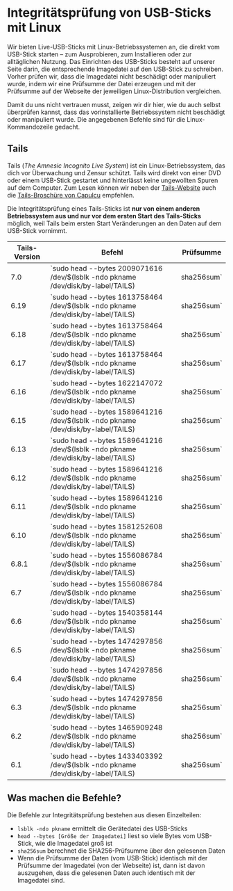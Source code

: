 # Integritätsprüfung von USB-Sticks mit Linux

Wir bieten Live-USB-Sticks mit Linux-Betriebssystemen an, die direkt vom USB-Stick starten – zum Ausprobieren, zum Installieren oder zur alltäglichen Nutzung. Das Einrichten des USB-Sticks besteht auf unserer Seite darin, die entsprechende Imagedatei auf den USB-Stick zu schreiben. Vorher prüfen wir, dass die Imagedatei nicht beschädigt oder manipuliert wurde, indem wir eine Prüfsumme der Datei erzeugen und mit der Prüfsumme auf der Webseite der jeweiligen Linux-Distribution vergleichen.

Damit du uns nicht vertrauen musst, zeigen wir dir hier, wie du auch selbst überprüfen kannst, dass das vorinstallierte Betriebssystem nicht beschädigt oder manipuliert wurde. Die angegebenen Befehle sind für die Linux-Kommandozeile gedacht.

## Tails

Tails (_The Amnesic Incognito Live System_) ist ein Linux-Betriebssystem, das dich vor Überwachung und Zensur schützt. Tails wird direkt von einer DVD oder einem USB-Stick gestartet und hinterlässt keine ungewollten Spuren auf dem Computer. Zum Lesen können wir neben der [Tails-Website](https://tails.net) auch die [Tails-Broschüre von Capulcu](https://capulcu.noblogs.org/neue-texte/bandi/) empfehlen.

Die Integritätsprüfung eines Tails-Sticks ist **nur von einem anderen Betriebssystem aus und nur vor dem ersten Start des Tails-Sticks** möglich, weil Tails beim ersten Start Veränderungen an den Daten auf dem USB-Stick vornimmt.

| Tails-Version | Befehl                                                                                        | Prüfsumme                                                                                                                                                                                                        |
| ------------- | --------------------------------------------------------------------------------------------- | ---------------------------------------------------------------------------------------------------------------------------------------------------------------------------------------------------------------- |
| 7.0           | `sudo head --bytes 2009071616 /dev/$(lsblk -ndo pkname /dev/disk/by-label/TAILS) | sha256sum` | [bbd464824fa86fc8f0b8845580e435259139adc361ddfebfdfa9e026a186b8d4](https://gitlab.tails.boum.org/tails/tails/-/blob/4662c65bdf77960db9dfc7eed77fd8dd0a173e21/wiki/src/install/v2/Tails/amd64/stable/latest.json) |
| 6.19          | `sudo head --bytes 1613758464 /dev/$(lsblk -ndo pkname /dev/disk/by-label/TAILS) | sha256sum` | [caa0fa5c3accfac8de520cc37586bd62c68738e6ab141193bc0452c826570063](https://gitlab.tails.boum.org/tails/tails/-/blob/ae785087566519934106dee34d25b86d6f8cb414/wiki/src/install/v2/Tails/amd64/stable/latest.json) |
| 6.18          | `sudo head --bytes 1613758464 /dev/$(lsblk -ndo pkname /dev/disk/by-label/TAILS) | sha256sum` | [5029f443383f2c6df10e3fe1d7e15b0d1283bab15f5fae23f89fb8db9ea4ac20](https://gitlab.tails.boum.org/tails/tails/-/blob/8425aeb8bde78c4d238e429846a96452debc6303/wiki/src/install/v2/Tails/amd64/stable/latest.json) |
| 6.17          | `sudo head --bytes 1613758464 /dev/$(lsblk -ndo pkname /dev/disk/by-label/TAILS) | sha256sum` | [0f286f9c02fad6aebb741f219da7eabcacfd855447d18d4a90a43338aa44ba9d](https://gitlab.tails.boum.org/tails/tails/-/blob/b9b39092f7645ddf82e4921208a5e33be5d1b347/wiki/src/install/v2/Tails/amd64/stable/latest.json) |
| 6.16          | `sudo head --bytes 1622147072 /dev/$(lsblk -ndo pkname /dev/disk/by-label/TAILS) | sha256sum` | [9348b2335d15d76a81d9fa5a3d1f53e5f87d03f396a5be3453ba8b23002dce19](https://gitlab.tails.boum.org/tails/tails/-/blob/09d3248a9072288881fa1b7f6e93d0136a9183a3/wiki/src/install/v2/Tails/amd64/stable/latest.json) |
| 6.15          | `sudo head --bytes 1589641216 /dev/$(lsblk -ndo pkname /dev/disk/by-label/TAILS) | sha256sum` | [f1b9dedda86c26fa054647d9b59cf4443d6f65beaf7755c0e2213b9a4149ce03](https://gitlab.tails.boum.org/tails/tails/-/blob/8bfaa9e4858402012c570e284d16018587e821ed/wiki/src/install/v2/Tails/amd64/stable/latest.json) |
| 6.13          | `sudo head --bytes 1589641216 /dev/$(lsblk -ndo pkname /dev/disk/by-label/TAILS) | sha256sum` | [91e6a25d9e2b010e5e77c65ecb3adf760785b243f4d64b323012f13460db17e9](https://gitlab.tails.boum.org/tails/tails/-/blob/220dab2ff633206bbb13c249523749922324a993/wiki/src/install/v2/Tails/amd64/stable/latest.json) |
| 6.12          | `sudo head --bytes 1589641216 /dev/$(lsblk -ndo pkname /dev/disk/by-label/TAILS) | sha256sum` | [9956584cd462380b6cab2da8145279c640a56042a123a7038bbcece9122a7668](https://gitlab.tails.boum.org/tails/tails/-/blob/221e2ca5da049d46ed410ea47fdee9483e7558bc/wiki/src/install/v2/Tails/amd64/stable/latest.json) |
| 6.11          | `sudo head --bytes 1589641216 /dev/$(lsblk -ndo pkname /dev/disk/by-label/TAILS) | sha256sum` | [230dcd717faaf225d5a738e72fcacdfad6aca05064a2069d85f2ef2e77e5c9f5](https://gitlab.tails.boum.org/tails/tails/-/blob/3db741ac0dcdc5a326a8f2d21bbfd5d6e288e651/wiki/src/install/v2/Tails/amd64/stable/latest.json) |
| 6.10          | `sudo head --bytes 1581252608 /dev/$(lsblk -ndo pkname /dev/disk/by-label/TAILS) | sha256sum` | [46ff2ce0f3b9d3e64df95c4371601a70c78c1bc4e2977741419593ce14a810a7](https://gitlab.tails.boum.org/tails/tails/-/blob/628804baab28218e09a4b426dfa37f51eaca19db/wiki/src/install/v2/Tails/amd64/stable/latest.json) |
| 6.8.1         | `sudo head --bytes 1556086784 /dev/$(lsblk -ndo pkname /dev/disk/by-label/TAILS) | sha256sum` | [e9a924b8a13c981d260c08f490a1e101303f17980353c02ad145682138a623d7](https://gitlab.tails.boum.org/tails/tails/-/blob/847a25d0e58636817d5c407b2f6c30096f1860d9/wiki/src/install/v2/Tails/amd64/stable/latest.json) |
| 6.7           | `sudo head --bytes 1556086784 /dev/$(lsblk -ndo pkname /dev/disk/by-label/TAILS) | sha256sum` | [9417315edc4aa8db7b3f43d8e1e7245ef477353e2b8f942da8ab3e01ac6509cc](https://gitlab.tails.boum.org/tails/tails/-/blob/d03f2c15a177f900727f05db49678335f0edf636/wiki/src/install/v2/Tails/amd64/stable/latest.json) |
| 6.6           | `sudo head --bytes 1540358144 /dev/$(lsblk -ndo pkname /dev/disk/by-label/TAILS) | sha256sum` | [fe0e7b24e4a1400843eb25e483858378693647e2ab4521c684826e3be1704369](https://gitlab.tails.boum.org/tails/tails/-/blob/209bd74c1f751281390d8e448081ea381cc761c3/wiki/src/install/v2/Tails/amd64/stable/latest.json) |
| 6.5           | `sudo head --bytes 1474297856 /dev/$(lsblk -ndo pkname /dev/disk/by-label/TAILS) | sha256sum` | [f417b60f5d291ebe7e6c7126e5573d5cd6c8fef78f5fae88a394733d850700aa](https://gitlab.tails.boum.org/tails/tails/-/blob/9a29446af4079e70b9cd81cb2cb358ec21a55fb9/wiki/src/install/v2/Tails/amd64/stable/latest.json) |
| 6.4           | `sudo head --bytes 1474297856 /dev/$(lsblk -ndo pkname /dev/disk/by-label/TAILS) | sha256sum` | [f8c36fad61a7f8c0fce45202369f85499a1c90f1bc7e5e5b320f2de1c3fa4e8d](https://gitlab.tails.boum.org/tails/tails/-/blob/75cb770ef136de54ee090e01432ce13e7a4cbd58/wiki/src/install/v2/Tails/amd64/stable/latest.json) |
| 6.3           | `sudo head --bytes 1474297856 /dev/$(lsblk -ndo pkname /dev/disk/by-label/TAILS) | sha256sum` | [81177ab73849b2a8d7a6d9a42867128f36be4fe5abd7920c126515be740eff23](https://gitlab.tails.boum.org/tails/tails/-/blob/36635499fc189d9dedc82d530402377226565d0b/wiki/src/install/v2/Tails/amd64/stable/latest.json) |
| 6.2           | `sudo head --bytes 1465909248 /dev/$(lsblk -ndo pkname /dev/disk/by-label/TAILS) | sha256sum` | [d93cd5220999d70c32b88f850437774b8cae39a4e9da4845e42a4f53e5e8e6cc](https://gitlab.tails.boum.org/tails/tails/-/blob/9023c841b196be0f92d65832d8e1dec7cc85bd19/wiki/src/install/v2/Tails/amd64/stable/latest.json) |
| 6.1           | `sudo head --bytes 1433403392 /dev/$(lsblk -ndo pkname /dev/disk/by-label/TAILS) | sha256sum` | [87735e32da9de6592805427546eabb90ae3f52010fb4a4da18791fa630630b8e](https://gitlab.tails.boum.org/tails/tails/-/blob/dc2b1dc65925049878a87de4c8de63e84b3b562a/wiki/src/install/v2/Tails/amd64/stable/latest.json) |

## Was machen die Befehle?

Die Befehle zur Integritätsprüfung bestehen aus diesen Einzelteilen:

* `lsblk -ndo pkname` ermittelt die Gerätedatei des USB-Sticks
* `head --bytes [Größe der Imagedatei]` liest so viele Bytes vom USB-Stick, wie die Imagedatei groß ist
* `sha256sum` berechnet die SHA256-Prüfsumme über den gelesenen Daten
* Wenn die Prüfsumme der Daten (vom USB-Stick) identisch mit der Prüfsumme der Imagedatei (von der Webseite) ist, dann ist davon auszugehen, dass die gelesenen Daten auch identisch mit der Imagedatei sind.
